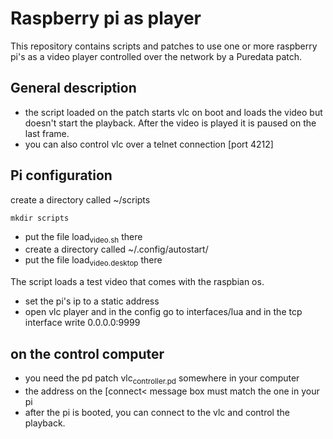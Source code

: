 

# Raspberry pi as player

This repository contains scripts and patches to use one or more raspberry pi's as a video player controlled over the network by a Puredata patch.


## General description

-   the script loaded on the patch starts vlc on boot and loads the video but doesn't start the playback. After the video is played it is paused on the last frame.
-   you can also control vlc over a telnet connection [port 4212]


## Pi configuration

create a directory called ~/scripts

    mkdir scripts

-   put the file load<sub>video.sh</sub> there
-   create a directory called ~/.config/autostart/
-   put the file load<sub>video.desktop</sub> there

The script loads a test video that comes with the raspbian os.

-   set the pi's ip to a static address
-   open vlc player and in the config go to interfaces/lua and in the tcp interface write 0.0.0.0:9999


## on the control computer

-   you need the pd patch vlc<sub>controller.pd</sub> somewhere in your computer
-   the address on the [connect< message box must match the one in your pi
-   after the pi is booted, you can connect to the vlc and control the playback.

